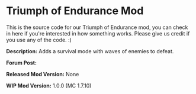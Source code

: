 Triumph of Endurance Mod
=============
This is the source code for our Triumph of Endurance mod, you can check in here if you're interested in how something works. Please give us credit if you use any of the code. :)

<b>Description:</b> Adds a survival mode with waves of enemies to defeat.

<b>Forum Post:</b> 

<b>Released Mod Version:</b> None

<b>WIP Mod Version:</b> 1.0.0 (MC 1.7.10)
